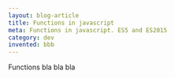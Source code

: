 ```yaml
---
layout: blog-article
title: Functions in javascript
meta: Functions in javascript. ES5 and ES2015
category: dev
invented: bbb
---
```


Functions bla bla bla